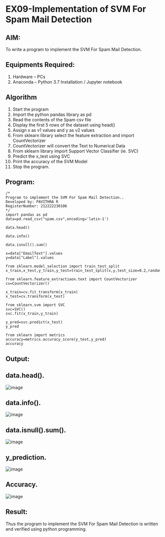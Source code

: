 # EX09-Implementation of SVM For Spam Mail Detection

## AIM:
To write a program to implement the SVM For Spam Mail Detection.

## Equipments Required:
1. Hardware – PCs
2. Anaconda – Python 3.7 Installation / Jupyter notebook

## Algorithm
 
1. Start the program
2. Import the python pandas library as pd
3. Read the contents of the Spam csv file
4. Display the first 5 rows of the dataset using head()
5. Assign x as v1 values and y as v2 values
6. From sklearn library select the feature extraction and import CountVectorizer
7. CountVectorizer will convert the Text to Numerical Data
8. From sklearn library import Support Vector Classifier (ie. SVC)
9. Predict the x_test using SVC
10. Print the accuracy of the SVM Model
11. Stop the program.
## Program:
```
/*
Program to implement the SVM For Spam Mail Detection..
Developed by: PAVITHRA R
RegisterNumber: 212222230106
*/
import pandas as pd
data=pd.read_csv("spam.csv",encoding='latin-1')

data.head()

data.info()

data.isnull().sum()

x=data["EmailText"].values
y=data["Label"].values

from sklearn.model_selection import train_test_split
x_train,x_test,y_train,y_test=train_test_split(x,y,test_size=0.2,random_state=0)

from sklearn.feature_extractiaon.text import CountVectorizer
cv=CountVectorizer()

x_train=cv.fit_transform(x_train)
x_test=cv.transform(x_test)

from sklearn.svm import SVC
svc=SVC()
svc.fit(x_train,y_train)

y_pred=svc.predict(x_test)
y_pred

from sklearn import metrics
accuracy=metrics.accuracy_score(y_test,y_pred)
accuracy

```

## Output:

## data.head().

![image](https://github.com/Pavithraramasaamy/Implementation-of-SVM-For-Spam-Mail-Detection/assets/118596964/3de80162-e0a8-4f20-956a-05a1964caccf)

## data.info().

![image](https://github.com/Pavithraramasaamy/Implementation-of-SVM-For-Spam-Mail-Detection/assets/118596964/c61d9e61-51b5-45c3-9320-18ff49052334)

## data.isnull().sum().
![image](https://github.com/Pavithraramasaamy/Implementation-of-SVM-For-Spam-Mail-Detection/assets/118596964/d538cec1-1ec4-4268-a3d2-3a80ec54b924)


## y_prediction.

![image](https://github.com/Pavithraramasaamy/Implementation-of-SVM-For-Spam-Mail-Detection/assets/118596964/217a9c70-ddbd-492f-9c28-5cd8396aa7aa)

## Accuracy.

![image](https://github.com/Pavithraramasaamy/Implementation-of-SVM-For-Spam-Mail-Detection/assets/118596964/64a74518-ce6f-4153-98e1-d7b58e3dd230)


## Result:
Thus the program to implement the SVM For Spam Mail Detection is written and verified using python programming.
